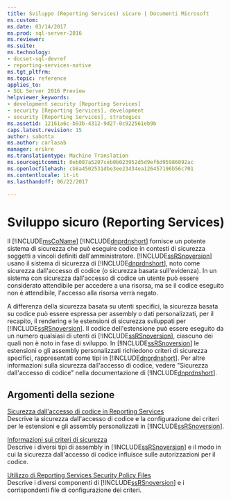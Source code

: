 ```yaml
---
title: Sviluppo (Reporting Services) sicuro | Documenti Microsoft
ms.custom: 
ms.date: 03/14/2017
ms.prod: sql-server-2016
ms.reviewer: 
ms.suite: 
ms.technology:
- docset-sql-devref
- reporting-services-native
ms.tgt_pltfrm: 
ms.topic: reference
applies_to:
- SQL Server 2016 Preview
helpviewer_keywords:
- development security [Reporting Services]
- security [Reporting Services], development
- security [Reporting Services], strategies
ms.assetid: 12161a6c-b93b-4312-9d27-0c922561eb9b
caps.latest.revision: 15
author: sabotta
ms.author: carlasab
manager: erikre
ms.translationtype: Machine Translation
ms.sourcegitcommit: 0eb007a5207ceb0b023952d5d9ef6d95986092ac
ms.openlocfilehash: cb8a4502531dbe3ee23434ea126457196b56c701
ms.contentlocale: it-it
ms.lasthandoff: 06/22/2017

---
```

# <a name="secure-development-reporting-services"></a>Sviluppo sicuro (Reporting Services)
  Il [!INCLUDE[msCoName](../../../includes/msconame-md.md)] [!INCLUDE[dnprdnshort](../../../includes/dnprdnshort-md.md)] fornisce un potente sistema di sicurezza che può eseguire codice in contesti di sicurezza soggetti a vincoli definiti dall'amministratore. [!INCLUDE[ssRSnoversion](../../../includes/ssrsnoversion-md.md)] usano il sistema di sicurezza di [!INCLUDE[dnprdnshort](../../../includes/dnprdnshort-md.md)], noto come sicurezza dall'accesso di codice (o sicurezza basata sull'evidenza). In un sistema con sicurezza dall'accesso di codice un utente può essere considerato attendibile per accedere a una risorsa, ma se il codice eseguito non è attendibile, l'accesso alla risorsa verrà negato.  
  
 A differenza della sicurezza basata su utenti specifici, la sicurezza basata su codice può essere espressa per assembly o dati personalizzati, per il recapito, il rendering e le estensioni di sicurezza sviluppati per [!INCLUDE[ssRSnoversion](../../../includes/ssrsnoversion-md.md)]. Il codice dell'estensione può essere eseguito da un numero qualsiasi di utenti di [!INCLUDE[ssRSnoversion](../../../includes/ssrsnoversion-md.md)], ciascuno dei quali non è noto in fase di sviluppo. In [!INCLUDE[ssRSnoversion](../../../includes/ssrsnoversion-md.md)] le estensioni o gli assembly personalizzati richiedono criteri di sicurezza specifici, rappresentati come tipi in [!INCLUDE[dnprdnshort](../../../includes/dnprdnshort-md.md)]. Per altre informazioni sulla sicurezza dall'accesso di codice, vedere "Sicurezza dall'accesso di codice" nella documentazione di [!INCLUDE[dnprdnshort](../../../includes/dnprdnshort-md.md)].  
  
## <a name="in-this-section"></a>Argomenti della sezione  
 [Sicurezza dall'accesso di codice in Reporting Services](../../../reporting-services/extensions/secure-development/code-access-security-in-reporting-services.md)  
 Descrive la sicurezza dall'accesso di codice e la configurazione dei criteri per le estensioni e gli assembly personalizzati in [!INCLUDE[ssRSnoversion](../../../includes/ssrsnoversion-md.md)].  
  
 [Informazioni sui criteri di sicurezza](../../../reporting-services/extensions/secure-development/understanding-security-policies.md)  
 Descrive i diversi tipi di assembly in [!INCLUDE[ssRSnoversion](../../../includes/ssrsnoversion-md.md)] e il modo in cui la sicurezza dall'accesso di codice influisce sulle autorizzazioni per il codice.  
  
 [Utilizzo di Reporting Services Security Policy Files](../../../reporting-services/extensions/secure-development/using-reporting-services-security-policy-files.md)  
 Descrive i diversi componenti di [!INCLUDE[ssRSnoversion](../../../includes/ssrsnoversion-md.md)] e i corrispondenti file di configurazione dei criteri.  
  
  
